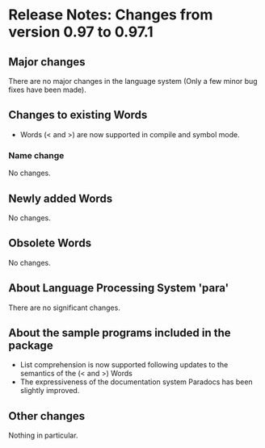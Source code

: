 # Release Notes: Changes from version 0.97 to 0.97.1

## Major changes
There are no major changes in the language system
(Only a few minor bug fixes have been made).

## Changes to existing Words
* Words (< and >) are now supported in compile and symbol mode.

### Name change
No changes.

## Newly added Words
No changes.

## Obsolete Words
No changes.

## About Language Processing System 'para'
There are no significant changes.

## About the sample programs included in the package
* List comprehension is now supported following updates to the semantics of the (< and >) Words
* The expressiveness of the documentation system Paradocs has been slightly improved.

## Other changes
Nothing in particular.

